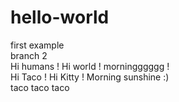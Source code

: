 # hello-world
first example <br>
branch 2 <br>
Hi humans ! Hi world ! morningggggg !<br>
Hi Taco ! Hi Kitty ! Morning sunshine :)
<br>
taco taco taco 
